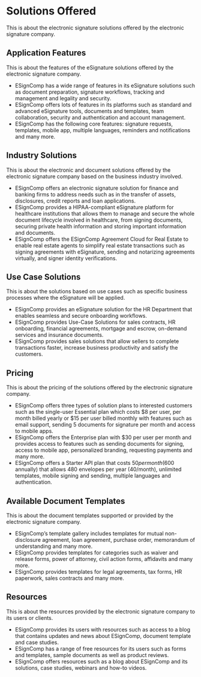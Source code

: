 # Solutions Offered

This is about the electronic signature solutions offered by the electronic signature company.

## Application Features

This is about the features of the eSignature solutions offered by the electronic signature company.

- ESignComp has a wide range of features in its eSignature solutions such as document preparation, signature workflows, tracking and management and legality and security.
- ESignComp offers lots of features in its platforms such as standard and advanced eSignature tools, documents and templates, team collaboration, security and authentication and account management.
- ESignComp has the following core features: signature requests, templates, mobile app, multiple languages, reminders and notifications and many more.

## Industry Solutions

This is about the electronic and document solutions offered by the electronic signature company based on the business industry involved.

- ESignComp offers an electronic signature solution for finance and banking firms to address needs such as in the transfer of assets, disclosures, credit reports and loan applications.
- ESignComp provides a HIPAA-compliant eSignature platform for healthcare institutions that allows them to manage and secure the whole document lifecycle involved in healthcare, from signing documents, securing private health information and storing important information and documents.
- ESignComp offers the ESignComp Agreement Cloud for Real Estate to enable real estate agents to simplify real estate transactions such as signing agreements with eSignature, sending and notarizing agreements virtually, and signer identity verifications.

## Use Case Solutions

This is about the solutions based on use cases such as specific business processes where the eSignature will be applied.

- ESignComp provides an eSignature solution for the HR Department that enables seamless and secure onboarding workflows.
- ESignComp provides Use-Case Solutions for sales contracts, HR onboarding, financial agreements, mortgage and escrow, on-demand services and insurance documents.
- ESignComp provides sales solutions that allow sellers to complete transactions faster, increase business productivity and satisfy the customers.

## Pricing

This is about the pricing of the solutions offered by the electronic signature company.

- ESignComp offers three types of solution plans to interested customers such as the single-user Essential plan which costs $8 per user, per month billed yearly or $15 per user billed monthly with features such as email support, sending 5 documents for signature per month and access to mobile apps.
- ESignComp offers the Enterprise plan with $30 per user per month and provides access to features such as sending documents for signing, access to mobile app, personalized branding, requesting payments and many more.
- ESignComp offers a Starter API plan that costs $50 per month ($600 annually) that allows 480 envelopes per year (40/month), unlimited templates, mobile signing and sending, multiple languages and authentication.

## Available Document Templates

This is about the document templates supported or provided by the electronic signature company.

- ESignComp’s template gallery includes templates for mutual non-disclosure agreement, loan agreement, purchase order, memorandum of understanding and many more.
- ESignComp provides templates for categories such as waiver and release forms, power of attorney, civil action forms, affidavits and many more.
- ESignComp provides templates for legal agreements, tax forms, HR paperwork, sales contracts and many more.

## Resources

This is about the resources provided by the electronic signature company to its users or clients.

- ESignComp provides its users with resources such as access to a blog that contains updates and news about ESignComp, document template and case studies.
- ESignComp has a range of free resources for its users such as forms and templates, sample documents as well as product reviews.
- ESignComp offers resources such as a blog about ESignComp and its solutions, case studies, webinars and how-to videos.